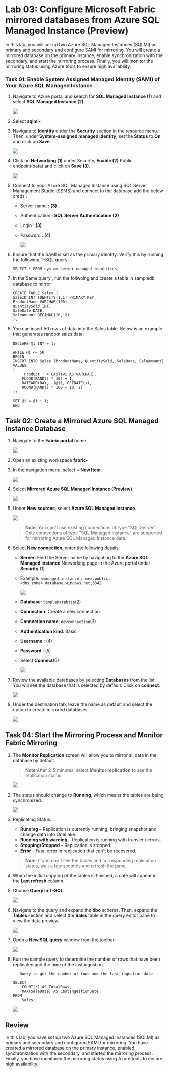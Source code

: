 # Lab 03: Configure Microsoft Fabric mirrored databases from Azure SQL Managed Instance (Preview)

In this lab, you will set up two Azure SQL Managed Instances (SQLMI) as primary and secondary and configure SAMI for mirroring. You will create a mirrored database on the primary instance, enable synchronization with the secondary, and start the mirroring process. Finally, you will monitor the mirroring status using Azure tools to ensure high availability.

### Task 01: Enable System Assigned Managed Identity (SAMI) of Your Azure SQL Managed Instance


 1. Navigate to Azure portal and search for **SQL Managed Instance (1)** and select **SQL Managed Instance (2)**.

     ![](../media/Lab-05/sqlmi.png)

1. Select **sqlmi-<inject key="DeploymentID" enableCopy="false"/>**

 1. Navigate to **Identity** under the **Security** section in the resource menu. Then, under **System-assigned managed identity**, set the **Status** to **On** and click on **Save**.

      ![](../media/Lab-05/sqlmi00.png)

1. Click on **Networking (1)** under Security, **Enable (2)** Public endpoint(data) and click on **Save (3)**.

   ![](../media/Lab-03/s12.png)

1. Connect to your Azure SQL Managed Instance using SQL Server Management Studio (SSMS) and connect to the  database add the below creds :

   - Server name : **<inject key="SqlmI-URL" enableCopy="false"/> (3)**

   - Authentication : **SQL Server Authentication (2)**

   - Login : **<inject key="Sqlmi administrator login" enableCopy="false"/> (3)**

   - Password : **<inject key="Sqlmi administrator password" enableCopy="false"/> (4)**
     
       ![](../media/Lab-01/sql-login.png)

1. Ensure that the SAMI is set as the primary identity. Verify this by running the following T-SQL query:

   ```
   SELECT * FROM sys.dm_server_managed_identities;
   ```
1. In the Same query , run the follwoing and create a table in sampledb database to mirror

    ```
    CREATE TABLE Sales (
    SaleID INT IDENTITY(1,1) PRIMARY KEY,
    ProductName VARCHAR(100),
    QuantitySold INT,
    SaleDate DATE,
    SaleAmount DECIMAL(10, 2)
   );
   ```

1. You can insert 50 rows of data into the Sales table. Below is an example that generates random sales data:

    ```
    DECLARE @i INT = 1;

    WHILE @i <= 50
    BEGIN
    INSERT INTO Sales (ProductName, QuantitySold, SaleDate, SaleAmount)
    VALUES 
    (
        'Product ' + CAST(@i AS VARCHAR),               
        FLOOR(RAND() * 10) + 1,                         
        DATEADD(DAY, -(@i), GETDATE()),                
        ROUND(RAND() * 100 + 10, 2)                     
    );

    SET @i = @i + 1;
    END

   ```




## Task 02: Create a Mirrored Azure SQL Managed Instance Database

1. Navigate to the **Fabric portal** home.

    ![](../media/Lab-01/power-bi.png)

2. Open an existing workspace **fabric-<inject key="DeploymentID" enableCopy="false"/>**

3. In the navigation menu, select **+ New Item**.

   ![](../media/Lab-01/fabric-new.png)

5. Select **Mirrored Azure SQL Managed Instance (Preview)**.

    ![](../media/Lab-03/sqlmi-1-1.png)

7. Under **New sources**, select **Azure SQL Managed Instance**.

    ![](../media/Lab-03/sqlmi-1.png)


   >**Note**: You can't use existing connections of type "SQL Server". Only connections of type "SQL Managed Instance" are supported for mirroring Azure SQL Managed Instance data.


9. Select **New connection**, enter the following details:

     - **Server**: Find the Server name by navigating to the **Azure SQL Managed Instance** Networking page in the Azure portal under **Security** (1).

     - Example: `<managed_instance_name>.public.<dns_zone>.database.windows.net,3342`

         ![](../media/Lab-03/endpoint.png)

     - **Database**: `SampleDatabase`(2)

     - **Connection**: Create a new connection.

     - **Connection name**: `newconnection`(3)
        .
     - **Authentication kind**: Basic 

     - **Username** : **<inject key="Sqlmi administrator login" enableCopy="false"/>**(4)

     - **Password** : **<inject key="Sqlmi administrator password" enableCopy="false"/>**(5)
       
     - Select **Connect**(6)
       

       ![](../media/Lab-03/connection-1.png)

 1. Review the available databases by selecting **Databases** from the list. You will see the database that is selected by default. Click on **connect**.

       ![](../media/Lab-03/connection-2.png)

1. Under the destination tab, leave the name as default and select the option to create mirrored databases.

    ![](../media/Lab-03/connection-3.png)

## Task 04: Start the Mirroring Process and Monitor Fabric Mirroring

1. The **Monitor Replication** screen will allow you to mirror all data in the database by default.

    >**Note**:After 2-5 minutes, select **Monitor replication** to see the replication status.

    ![](../media/Lab-03/creating-mirrored-db.png)

1. The status should change to **Running**, which means the tables are being synchronized.

    ![](../media/Lab-03/mirrored-db.png)

1. Replicating Status:
   
      - **Running** – Replication is currently running, bringing snapshot and change data into OneLake.
      - **Running with warning** – Replication is running with transient errors.
      - **Stopping/Stopped** – Replication is stopped.
      - **Error** – Fatal error in replication that can't be recovered.
    >**Note**: If you don't see the tables and corresponding replication status, wait a few seconds and refresh the pane.

1. When the initial copying of the tables is finished, a date will appear in the **Last refresh** column.

1. Choose **Query in T-SQL**.

    ![](../media/Lab-03/query-1.png)

1. Navigate to the query and expand the **dbo** schema. Then, expand the **Tables** section and select the **Sales** table in the query editor pane to view the data preview.
 
     ![](../media/Lab-03/sales-preview.png)


1. Open a **New SQL query** window from the toolbar.

     ![](../media/Lab-03/new-sql-1.png)

1. Run the sample query to determine the number of rows that have been replicated and the time of the last ingestion.

    ```
    -- Query to get the number of rows and the last ingestion date
    
    SELECT 
        COUNT(*) AS TotalRows,                     
        MAX(SaleDate) AS LastIngestionDate        
    FROM 
        Sales;
    ```

   ![](../media/Lab-03/run-sample.png)


## Review

In this lab, you have set up two Azure SQL Managed Instances (SQLMI) as primary and secondary and configured SAMI for mirroring. You have created a mirrored database on the primary instance, enabled synchronization with the secondary, and started the mirroring process. Finally, you have monitored the mirroring status using Azure tools to ensure high availability.
